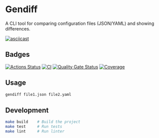 # Gendiff

A CLI tool for comparing configuration files (JSON/YAML) and showing differences.

[![asciicast](https://asciinema.org/a/qernD3q5LzCgpKqpZCMt1PHOP.svg)](https://asciinema.org/a/qernD3q5LzCgpKqpZCMt1PHOP)

## Badges

[![Actions Status](https://github.com/jobsboris27/go-project-244/actions/workflows/hexlet-check.yml/badge.svg)](https://github.com/jobsboris27/go-project-244/actions)
[![CI](https://github.com/jobsboris27/go-project-244/actions/workflows/ci.yml/badge.svg)](https://github.com/jobsboris27/go-project-244/actions/workflows/ci.yml)
[![Quality Gate Status](https://sonarcloud.io/api/project_badges/measure?project=go-project-244&metric=alert_status)](https://sonarcloud.io/summary/new_code?id=go-project-244)
[![Coverage](https://sonarcloud.io/api/project_badges/measure?project=go-project-244&metric=coverage)](https://sonarcloud.io/summary/new_code?id=go-project-244)

## Usage

```bash
gendiff file1.json file2.yaml
```

## Development

```bash
make build    # Build the project
make test     # Run tests
make lint     # Run linter
```
